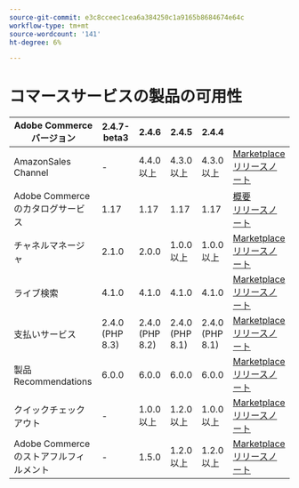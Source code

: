 ```yaml
---
source-git-commit: e3c8cceec1cea6a384250c1a9165b8684674e64c
workflow-type: tm+mt
source-wordcount: '141'
ht-degree: 6%

---
```

# コマースサービスの製品の可用性


<table style="table-layout:auto">
  <thead>
    <tr>
      <th>Adobe Commerceバージョン</th>
      <th>2.4.7-beta3</th>
      <th>2.4.6</th>
      <th>2.4.5</th>
      <th>2.4.4</th>
      <th></th>
    </tr>
  </thead>
  <tbody>
      <tr>
          <td>AmazonSales Channel</td>
          <td>-</td>
          <td>4.4.0 以上</td>
          <td>4.3.0 以上</td>
          <td>4.3.0 以上</td>
          <td>
              <a href="https://commercemarketplace.adobe.com/magento-module-amazon.html">Marketplace</a><br/>
              <a href="https://experienceleague.adobe.com/docs/commerce-channels/amazon/release-notes.html">リリースノート</a><br/>
          </td>
      </tr>
      <tr>
          <td>Adobe Commerceのカタログサービス</td>
          <td>1.17</td>
          <td>1.17</td>
          <td>1.17</td>
          <td>1.17</td>
          <td>
              <a href="https://experienceleague.adobe.com/docs/commerce-merchant-services/catalog-service/guide-overview.html">概要</a><br/>
              <a href="https://experienceleague.adobe.com/docs/commerce-merchant-services/catalog-service/release-notes.html">リリースノート</a><br/>
          </td>
      </tr>
      <tr>
          <td>チャネルマネージャ</td>
          <td>2.1.0</td>
          <td>2.0.0</td>
          <td>1.0.0 以上</td>
          <td>1.0.0 以上</td>
          <td>
              <a href="https://commercemarketplace.adobe.com/magento-channel-manager.html">Marketplace</a><br/>
              <a href="https://experienceleague.adobe.com/docs/commerce-channels/channel-manager/release-notes.html">リリースノート</a><br/>
          </td>
      </tr>
      <tr>
          <td>ライブ検索</td>
          <td>4.1.0</td>
          <td>4.1.0</td>
          <td>4.1.0</td>
          <td>4.1.0</td>
          <td>
              <a href="https://commercemarketplace.adobe.com/magento-live-search.html">Marketplace</a><br/>
              <a href="https://experienceleague.adobe.com/docs/commerce-merchant-services/live-search/release-notes.html">リリースノート</a><br/>
          </td>
      </tr>
      <tr>
          <td>支払いサービス</td>
          <td>2.4.0 (PHP 8.3)</td>
          <td>2.4.0 (PHP 8.2)</td>
          <td>2.4.0 (PHP 8.1)</td>
          <td>2.4.0 (PHP 8.1)</td>
          <td>
              <a href="https://commercemarketplace.adobe.com/magento-payment-services.html">Marketplace</a><br/>
              <a href="https://experienceleague.adobe.com/docs/commerce-merchant-services/payment-services/release-notes.html">リリースノート</a><br/>
          </td>
      </tr>
      <tr>
          <td>製品Recommendations</td>
          <td>6.0.0</td>
          <td>6.0.0</td>
          <td>6.0.0</td>
          <td>6.0.0</td>
          <td>
              <a href="https://commercemarketplace.adobe.com/magento-product-recommendations.html">Marketplace</a><br/>
              <a href="https://experienceleague.adobe.com/docs/commerce-merchant-services/product-recommendations/release-notes.html">リリースノート</a><br/>
          </td>
      </tr>
      <tr>
          <td>クイックチェックアウト</td>
          <td>-</td>
          <td>1.0.0 以上</td>
          <td>1.2.0 以上</td>
          <td>1.0.0 以上</td>
          <td>
              <a href="https://commercemarketplace.adobe.com/magento-quick-checkout.html">Marketplace</a><br/>
              <a href="https://experienceleague.adobe.com/docs/commerce-merchant-services/product-recommendations/release-notes.html">リリースノート</a><br/>
          </td>
      </tr>
      <tr>
          <td>Adobe Commerce のストアフルフィルメント</td>
          <td>-</td>
          <td>1.5.0</td>
          <td>1.2.0 以上</td>
          <td>1.2.0 以上</td>
          <td>
              <a href="https://commercemarketplace.adobe.com/store-fulfillment-magento-walmart.html">Marketplace</a><br/>
              <a href="https://experienceleague.adobe.com/docs/commerce-merchant-services/store-fulfillment/release-notes.html">リリースノート</a><br/>
          </td>
      </tr>
  </tbody>
</table>
